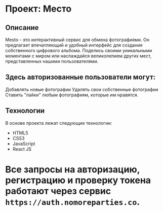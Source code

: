 # Проект: Место 

## Описание
Mesto - это интерактивный сервис для обмена фотографиями. Он предлагает впечатляющий и удобный интерфейс для создания собственного цифрового альбома. Поделись своими уникальными моментами с миром или наслаждайся великолепием других мест, представленных нашими пользователями.

## Здесь авторизованные пользователи могут:

Добавлять новые фотографии
Удалять свои собственные фотографии
Ставить "лайки" любым фотографиям, которые им нравятся.

## Технологии
В основе проекта лежат следующие технологии:

- HTML5
- CSS3
- JavaScript
- React JS

# Все запросы на авторизацию, регистрацию и проверку токена работают через сервис `https://auth.nomoreparties.co`.
